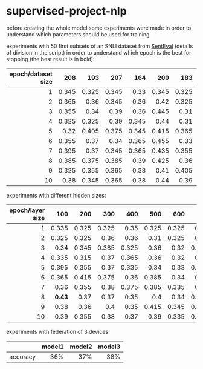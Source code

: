 # supervised-project-nlp

before creating the whole model some experiments were made in order to understand which parameters should be used for training

experiments with 50 first subsets of an SNLI dataset from [SentEval](https://github.com/facebookresearch/SentEval) (details of division in the script) in order to understand which epoch is the best for stopping (the best result is in bold):

|epoch/dataset size|   208 |   193 |   207 |   164 |   200 |   183 |   205 |   195 |   180 |   201 |   192 |   198 |   217 |   210 |   213 |   197 |   209 |   233 |   231 |   245 |   235 |   267 |   246 |   241 |   252 |   230 |   244 |   259 |   253 |   306 |   278 |   276 |   287 |   270 |   299 |   321 |   285 |   281 |   304 |   307 |   327 |   326 |   309 |   295 |   303 |   333 |   350 |   365 |   362 |   367 |
|---:|------:|------:|------:|------:|------:|------:|------:|------:|------:|------:|------:|------:|------:|------:|------:|------:|------:|------:|------:|------:|------:|------:|------:|------:|------:|------:|------:|------:|------:|------:|------:|------:|------:|------:|------:|------:|------:|------:|------:|------:|------:|------:|------:|------:|------:|------:|------:|------:|------:|------:|
|  1 | 0.345 | 0.325 | 0.345 | 0.33  | 0.345 | 0.325 | 0.35  | 0.37  | 0.33  | 0.325 | 0.35  | 0.31  | 0.325 | 0.315 | 0.31  | 0.34  | 0.33  | 0.33  | 0.295 | 0.33  | 0.405 | 0.43  | 0.345 | 0.365 | 0.35  | 0.41  | 0.35  | 0.33  | 0.325 | 0.355 | 0.355 | 0.35  | 0.325 | 0.35  | 0.39  | 0.345 | 0.34  | 0.38  | 0.355 | 0.33  | 0.325 | 0.355 | 0.36  | 0.325 | 0.33  | 0.34  | 0.35  | 0.33  | 0.39  | 0.345 |
|  2 | 0.365 | 0.36  | 0.345 | 0.36  | 0.42  | 0.325 | 0.325 | 0.405 | 0.305 | 0.325 | 0.375 | 0.345 | 0.355 | 0.34  | 0.32  | 0.33  | 0.335 | 0.335 | 0.35  | 0.335 | 0.39  | 0.41  | 0.39  | 0.39  | 0.355 | 0.305 | 0.415 | 0.33  | 0.335 | 0.335 | 0.37  | 0.34  | 0.335 | 0.345 | 0.36  | 0.395 | 0.33  | 0.39  | 0.37  | 0.355 | 0.4   | 0.405 | 0.345 | 0.335 | 0.34  | 0.345 | 0.405 | 0.36  | 0.34  | 0.345 |
|  3 | 0.355 | 0.34  | 0.39  | 0.36  | 0.445 | 0.31  | 0.39  | 0.38  | 0.34  | 0.4   | 0.38  | 0.345 | 0.395 | 0.345 | 0.34  | 0.33  | 0.37  | 0.31  | 0.33  | 0.375 | 0.39  | 0.465 | 0.385 | 0.4   | 0.36  | 0.37  | 0.42  | 0.325 | 0.41  | 0.395 | 0.385 | 0.355 | 0.325 | 0.37  | 0.395 | 0.38  | 0.36  | 0.39  | 0.42  | 0.34  | 0.38  | 0.345 | 0.325 | 0.34  | 0.335 | 0.38  | 0.43  | 0.35  | 0.425 | 0.365 |
|  4 | 0.325 | 0.325 | 0.39  | 0.345 | 0.44  | 0.31  | 0.4   | 0.39  | 0.34  | 0.385 | 0.38  | 0.3   | 0.365 | 0.355 | 0.335 | 0.34  | 0.435 | 0.35  | 0.34  | 0.39  | 0.44  | 0.48  | 0.375 | 0.385 | 0.39  | 0.37  | 0.415 | 0.41  | 0.43  | 0.405 | 0.41  | 0.35  | 0.37  | 0.37  | 0.435 | 0.36  | 0.35  | 0.4   | 0.385 | 0.36  | 0.42  | 0.35  | 0.32  | 0.355 | 0.35  | 0.45  | 0.43  | 0.36  | 0.415 | 0.39  |
|  5 | 0.32  | 0.405 | 0.375 | 0.345 | 0.415 | 0.365 | 0.375 | 0.415 | 0.365 | 0.36  | 0.32  | 0.34  | 0.42  | 0.4   | 0.375 | 0.36  | 0.375 | 0.38  | 0.315 | 0.405 | 0.395 | **0.485** | 0.42  | 0.36  | 0.385 | 0.385 | 0.425 | 0.38  | 0.42  | 0.39  | 0.37  | 0.395 | 0.38  | 0.38  | 0.43  | 0.415 | 0.335 | 0.425 | 0.42  | 0.365 | 0.44  | 0.385 | 0.365 | 0.35  | 0.37  | 0.395 | 0.415 | 0.365 | 0.38  | 0.355 |
|  6 | 0.355 | 0.37  | 0.34  | 0.365 | 0.455 | 0.33  | 0.435 | 0.405 | 0.385 | 0.37  | 0.345 | 0.31  | 0.4   | 0.355 | 0.445 | 0.355 | 0.43  | 0.36  | 0.33  | 0.43  | 0.425 | 0.47  | 0.425 | 0.375 | 0.375 | 0.375 | 0.465 | 0.4   | 0.41  | 0.37  | 0.39  | 0.39  | 0.36  | 0.425 | 0.4   | 0.395 | 0.395 | 0.46  | 0.37  | 0.385 | 0.435 | 0.42  | 0.375 | 0.37  | 0.37  | 0.44  | 0.395 | 0.37  | 0.395 | 0.4   |
|  7 | 0.395 | 0.37  | 0.345 | 0.365 | 0.435 | 0.355 | 0.41  | 0.38  | 0.375 | 0.39  | 0.39  | 0.365 | 0.42  | 0.385 | 0.41  | 0.395 | 0.385 | 0.405 | 0.35  | 0.42  | 0.425 | 0.475 | 0.45  | 0.41  | 0.395 | 0.365 | 0.43  | 0.4   | 0.4   | 0.455 | 0.405 | 0.405 | 0.395 | 0.43  | 0.415 | 0.465 | 0.37  | 0.425 | 0.365 | 0.375 | 0.44  | 0.42  | 0.46  | 0.35  | 0.345 | 0.4   | 0.41  | 0.34  | 0.39  | 0.4   |
|  8 | 0.385 | 0.375 | 0.385 | 0.39  | 0.425 | 0.36  | 0.33  | 0.415 | 0.385 | 0.405 | 0.455 | 0.335 | 0.44  | 0.355 | 0.415 | 0.455 | 0.38  | 0.39  | 0.36  | 0.415 | 0.46  | 0.47  | 0.415 | 0.405 | 0.365 | 0.425 | 0.45  | 0.395 | 0.405 | 0.4   | 0.425 | 0.42  | 0.405 | 0.405 | 0.41  | 0.41  | 0.415 | 0.455 | 0.37  | 0.38  | 0.405 | 0.395 | 0.39  | 0.34  | 0.325 | 0.435 | 0.425 | 0.38  | 0.39  | 0.385 |
|  9 | 0.325 | 0.355 | 0.365 | 0.38  | 0.41  | 0.405 | 0.425 | 0.48  | 0.42  | 0.42  | 0.39  | 0.395 | 0.42  | 0.39  | 0.415 | 0.435 | 0.345 | 0.365 | 0.345 | 0.425 | 0.415 | 0.465 | 0.42  | 0.38  | 0.39  | 0.385 | 0.42  | 0.415 | 0.415 | 0.41  | 0.445 | 0.405 | 0.41  | 0.39  | 0.38  | 0.395 | 0.4   | 0.4   | 0.4   | 0.4   | 0.445 | 0.435 | 0.39  | 0.34  | 0.335 | 0.43  | 0.45  | 0.385 | 0.44  | 0.38  |
|  10 | 0.38  | 0.345 | 0.365 | 0.38  | 0.44  | 0.39  | 0.42  | 0.48  | 0.36  | 0.425 | 0.405 | 0.365 | 0.41  | 0.435 | 0.39  | 0.415 | 0.375 | 0.43  | 0.335 | 0.42  | 0.405 | 0.47  | 0.405 | 0.41  | 0.38  | 0.39  | 0.425 | 0.43  | 0.4   | 0.42  | 0.41  | 0.395 | 0.415 | 0.38  | 0.435 | 0.4   | 0.39  | 0.405 | 0.4   | 0.395 | 0.405 | 0.435 | 0.41  | 0.365 | 0.32  | 0.415 | 0.42  | 0.405 | 0.4   | 0.37  |


experiments with different hidden sizes:

|epoch/layer size|   100 |   200 |   300 |   400 |   500 |   600 |   700 |   800 |   900 |   1000 |   1100 |   1200 |   1300 |   1400 |   1500 |
|---:|------:|------:|------:|------:|------:|------:|------:|------:|------:|-------:|-------:|-------:|-------:|-------:|-------:|
|  1 | 0.335 | 0.325 | 0.325 | 0.35  | 0.325 | 0.325 | 0.32  | 0.325 | 0.33  |  0.37  |  0.36  |  0.345 |  0.335 |  0.365 |  0.325 |
|  2 | 0.325 | 0.325 | 0.36  | 0.36  | 0.31  | 0.325 | 0.34  | 0.37  | 0.325 |  0.32  |  0.37  |  0.335 |  0.325 |  0.355 |  0.345 |
|  3 | 0.34  | 0.345 | 0.385 | 0.325 | 0.36  | 0.32  | 0.385 | 0.32  | 0.33  |  0.335 |  0.335 |  0.325 |  0.325 |  0.285 |  0.32  |
|  4 | 0.335 | 0.315 | 0.37  | 0.365 | 0.36  | 0.32  | 0.33  | 0.32  | 0.33  |  0.345 |  0.34  |  0.325 |  0.325 |  0.305 |  0.4   |
|  5 | 0.395 | 0.355 | 0.37  | 0.335 | 0.34  | 0.33  | 0.345 | 0.345 | 0.315 |  0.325 |  0.33  |  0.33  |  0.33  |  0.35  |  0.36  |
|  6 | 0.365 | 0.415 | 0.375 | 0.36  | 0.385 | 0.34  | 0.33  | 0.34  | 0.33  |  0.35  |  0.345 |  0.325 |  0.34  |  0.335 |  0.355 |
|  7 | 0.36  | 0.355 | 0.38  | 0.375 | 0.385 | 0.335 | 0.34  | 0.33  | 0.315 |  0.345 |  0.345 |  0.33  |  0.325 |  0.345 |  0.355 |
|  8 | **0.43**  | 0.37  | 0.37  | 0.35  | 0.4   | 0.34  | 0.335 | 0.33  | 0.325 |  0.345 |  0.345 |  0.345 |  0.325 |  0.325 |  0.35  |
|  9 | 0.38  | 0.36  | 0.4   | 0.35  | 0.415 | 0.345 | 0.335 | 0.335 | 0.345 |  0.345 |  0.345 |  0.345 |  0.325 |  0.33  |  0.34  |
|  10 | 0.39  | 0.355 | 0.38  | 0.37  | 0.39  | 0.335 | 0.325 | 0.335 | 0.34  |  0.32  |  0.345 |  0.345 |  0.32  |  0.28  |  0.335 |

experiments with federation of 3 devices:

|    |   model1 |   model2 |   model3 |
|---:|---------:|---------:|---------:|
|  accuracy |       36% |       37% |       38% |
